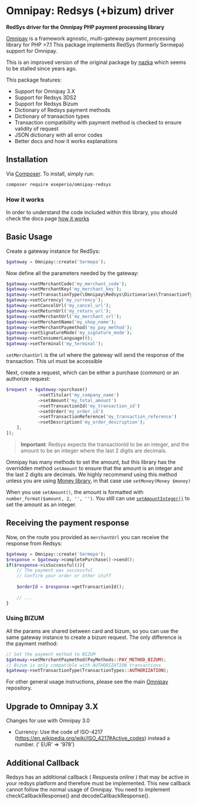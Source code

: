 Omnipay: Redsys (+bizum) driver
===============

**RedSys driver for the Omnipay PHP payment processing library**

[Omnipay](https://github.com/thephpleague/omnipay) is a framework agnostic, multi-gateway payment
processing library for PHP >7.1 This package implements RedSys (formerly Sermepa) support for Omnipay.

This is an improved version of the original package by [nazka](nazka/sermepa-omnipay) which seems to be stalled since
years
ago.

This package features:

- Support for Omnipay 3.X
- Support for Redsys 3DS2
- Support for Redsys Bizum
- Dictionary of Redsys payment methods
- Dictionary of transaction types
- Transaction compatibility with payment method is checked to ensure validity of request
- JSON dictionary with all error codes
- Better docs and how it works explanations

Installation
------------

Via [Composer](http://getcomposer.org/). To install, simply run:

```sh
composer require eseperio/omnipay-redsys
```

### How it works

In order to understand the code included within this library, you should check the docs
page [how it works](docs/how-it-works.md)

Basic Usage
-----------
Create a gateway instance for RedSys:

```php
$gateway = Omnipay::create('Sermepa');
```

Now define all the parameters needed by the gateway:

```php
$gateway->setMerchantCode('my_merchant_code');
$gateway->setMerchantKey('my_merchant_key');
$gateway->setTransactionType(\Omnipay\Redsys\Dictionaries\TransactionTypes::AUTHORIZATION);
$gateway->setCurrency('my_currency');
$gateway->setCancelUrl('my_cancel_url');
$gateway->setReturnUrl('my_return_url');
$gateway->setMerchantUrl('my_merchant_url');
$gateway->setMerchantName('my_shop_name');
$gateway->setMerchantPaymethod('my_pay_method');
$gateway->setSignatureMode('my_signature_mode');
$gateway->setConsumerLanguage(0);
$gateway->setTerminal('my_terminal');
```

`setMerchantUrl` is the url where the gateway will send the response of the transaction. This url must be accessible

Next, create a request, which can be either a purchase (common) or an authorize request:

```php
$request = $gateway->purchase()
            ->setTitular('my_company_name')
            ->setAmount('my_total_amount')
            ->setTransactionId('my_transaction_id')
            ->setOrder('my_order_id')
            ->setTransactionReference('my_transaction_reference')
            ->setDescription('my_order_description');
    ],
]);
```

> **Important**: Redsys expects the transactionId to be an integer, and the amount to be an integer where the last 2
> digits are decimals.

Omnipay has many methods to set the amount, but this library has the overridden method `setAmount` to ensure that the
amount is an integer and the last 2 digits are decimals. We highly recommend using this method unless you are using
[Money library](moneyphp/money), in that case use `setMoney(Money $money)`

When you use `setAmount()`, the amount is formatted with `number_format($amount, 2, '', '')`.
You still can
use [`setAmountInteger()`](https://github.com/thephpleague/omnipay-common/blob/e1ebc22615f14219d31cefdf62d7036feb228b1c/src/Common/Message/AbstractRequest.php#L355)
to set the amount as an integer.

## Receiving the payment response

Now, on the route you provided as `merchantUrl` you can receive the response from Redsys:

```php 
$gateway = Omnipay::create('Sermepa');
$response = $gateway->completePurchase()->send();
if($response->isSuccessful()){
    // The payment was successful
    // Confirm your order or other stuff
    
    $orderId = $response->getTransactionId();
    
    // ...
}
```

### Using BIZUM

All the params are shared between card and bizum, so you can use the same gateway instance to create a bizum request.
The only difference is the payment method:

```php
// Set the payment method to BIZUM
$gateway->setMerchantPaymethod(PayMethods::PAY_METHOD_BIZUM);
// Bizum is only compatible with AUTHORIZATION transactions
$gateway->setTransactionType(TransactionTypes::AUTHORIZATION);
```

For other general usage instructions, please see the main [Omnipay](https://github.com/thephpleague/omnipay)
repository.


Upgrade to Omnipay 3.X
-----------

Changes for use with Omnipay 3.0

- Currency: Use the code of ISO-4217 (https://en.wikipedia.org/wiki/ISO_4217#Active_codes) instead a number. ('
  EUR' => '978')

Additional Callback
-----------
Redsys has an additional callback ( Respuesta online ) that may be active in your redsys platform and therefore must be
implemented. This new callback cannot follow the normal usage of Omnipay.
You need to implement checkCallbackResponse() and decodeCallbackResponse().
